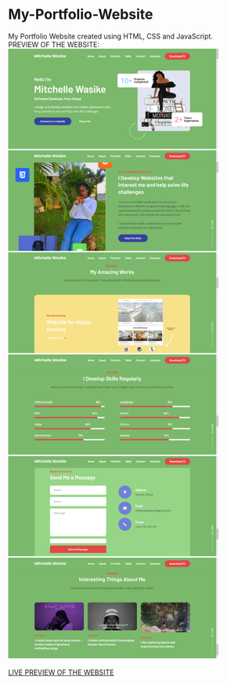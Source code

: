# My-Portfolio-Website
My Portfolio Website created using HTML, CSS and JavaScript.<br>
PREVIEW OF THE WEBSITE: <br>
<img src="screenshots\image1.PNG" width="430px"> <br>
<img src="screenshots\image2.PNG" width="430px"> <br>
<img src="screenshots\image3.PNG" width="430px"> <br>
<img src="screenshots\image4.PNG" width="430px"> <br>
<img src="screenshots\image5.PNG" width="430px"> <br>
<img src="screenshots\image6.PNG" width="430px"> <br> <br>
[LIVE PREVIEW OF THE WEBSITE](https://waasike.github.io/My-Personal-Portfolio-Website/)